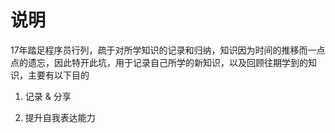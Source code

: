 # 说明

17年踏足程序员行列，疏于对所学知识的记录和归纳，知识因为时间的推移而一点点的遗忘，因此特开此坑，用于记录自己所学的新知识，以及回顾往期学到的知识，主要有以下目的

1. 记录 & 分享

2. 提升自我表达能力
